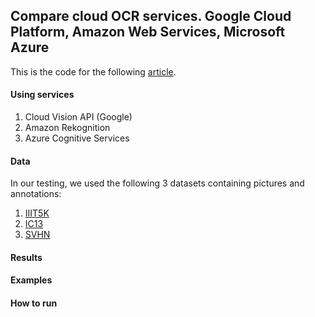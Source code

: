 ## Compare cloud OCR services. Google Cloud Platform, Amazon Web Services, Microsoft Azure

This is the code for the following [article](https://medium.com/deelvin-machine-learning/a-comparison-of-cloud-solutions-for-optical-character-recognition-ocr-46a24bada58e).

#### Using services
1. Cloud Vision API (Google)
2. Amazon Rekognition
3. Azure Cognitive Services


#### Data
In our testing, we used the following 3 datasets containing pictures and annotations:
1. [IIIT5K](http://cvit.iiit.ac.in/research/projects/cvit-projects/the-iiit-5k-word-dataset)  
2. [IC13](https://rrc.cvc.uab.es/?ch=2&com=downloads)  
3. [SVHN](http://ufldl.stanford.edu/housenumbers/)  

#### Results


#### Examples


#### How to run

